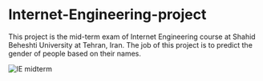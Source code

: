 # Internet-Engineering-project
This project is the mid-term exam of Internet Engineering course at Shahid Beheshti University at Tehran, Iran. The job of this project is to predict the gender of people based on their names.

![IE midterm](https://github.com/MasoudShaker/Internet-Engineering-project/assets/79832680/26930738-c15b-46d4-aa0e-e192b0d2c0c0)
